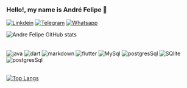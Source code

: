 ### Hello!, my name is André Felipe 🤙

[![Linkdein](https://img.shields.io/badge/LinkedIn-0077B5?style=for-the-badge&logo=linkedin&logoColor=white)](https://www.linkedin.com/in/andre-felipe-763a4a139/)
[![Telegram](https://img.shields.io/badge/Telegram-2CA5E0?style=for-the-badge&logo=telegram&logoColor=white)](https://t.me/@Andree_F_S_Ramos)
[![Whatsapp](https://img.shields.io/badge/WhatsApp-25D366?style=for-the-badge&logo=whatsapp&logoColor=white)](https://api.whatsapp.com/send?phone=5541992530774)


![Andre Felipe GitHub stats](https://github-readme-stats.vercel.app/api?username=AndreFSRamos&show_icons=true&theme=dracula)

<div stely="display: inline_block"><br/>
    <img align="center" alt="java" src="https://img.shields.io/badge/Java-ED8B00?style=for-the-badge&logo=java&logoColor=white" >
    <img align="center" alt="dart" src="https://img.shields.io/badge/Dart-0175C2?style=for-the-badge&logo=dart&logoColor=white" >
    <img align="center" alt="markdown" src="https://img.shields.io/badge/Markdown-000000?style=for-the-badge&logo=markdown&logoColor=white" >
    <img align="center" alt="flutter" src="https://img.shields.io/badge/Flutter-02569B?style=for-the-badge&logo=flutter&logoColor=white" >
    <img align="center" alt="MySql" src="https://img.shields.io/badge/MySQL-00000F?style=for-the-badge&logo=mysql&logoColor=white" >
    <img align="center" alt="postgresSql" src="https://img.shields.io/badge/PostgreSQL-316192?style=for-the-badge&logo=postgresql&logoColor=white" >
    <img align="center" alt="SQlite" src="https://img.shields.io/badge/SQLite-07405E?style=for-the-badge&logo=sqlite&logoColor=white" >
    <img align="center" alt="postgresSql" src="https://img.shields.io/badge/Google_Cloud-4285F4?style=for-the-badge&logo=google-cloud&logoColor=whitee" >
</div><br/>

[![Top Langs](https://github-readme-stats.vercel.app/api/top-langs/?username=AndreFSRamos&layout=compact)](https://github.com/anuraghazra/github-readme-stats)
